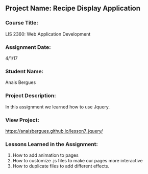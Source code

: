 ## Project Name:  Recipe Display Application

### Course Title:
LIS 2360:  Web Application Development

### Assignment Date:  
4/1/17

### Student Name:  
Anais Bergues

### Project Description:
In this assignment we learned how to use Jquery.

### View Project:
https://anaisbergues.github.io/lesson7_jquery/

### Lessons Learned in the Assignment:
1. How to add animation to pages
2. How to customize .js files to make our pages more interactive
3. How to duplicate files to add different effects.
